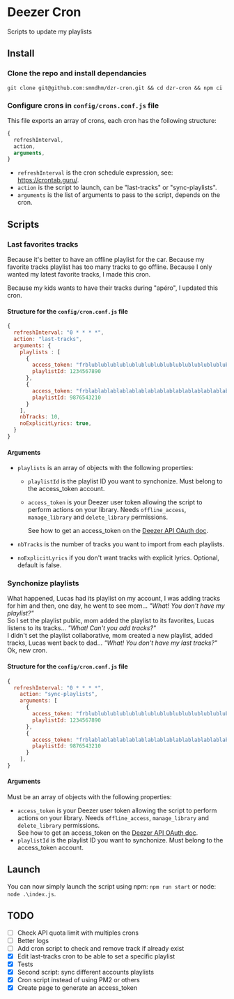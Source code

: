# Deezer Cron

Scripts to update my playlists

## Install

### Clone the repo and install dependancies

`git clone git@github.com:smndhm/dzr-cron.git && cd dzr-cron && npm ci`

### Configure crons in `config/crons.conf.js` file

This file exports an array of crons, each cron has the following structure:

```javascript
{
  refreshInterval,
  action,
  arguments,
}
```

- `refreshInterval` is the cron schedule expression, see: https://crontab.guru/.
- `action` is the script to launch, can be "last-tracks" or "sync-playlists".
- `arguments` is the list of arguments to pass to the script, depends on the cron.

## Scripts

### Last favorites tracks

Because it's better to have an offline playlist for the car. Because my favorite tracks playlist has too many tracks to go offline. Because I only wanted my latest favorite tracks, I made this cron.

Because my kids wants to have their tracks during "apéro", I updated this cron.

#### Structure for the `config/cron.conf.js` file

```javascript
{
  refreshInterval: "0 * * * *",
  action: "last-tracks",
  arguments: {
    playlists : [
      {
        access_token: "frblublublublublublublublublublublublublublublublu",
        playlistId: 1234567890
      },
      {
        access_token: "frblablablablablablablablablablablablablablablabla",
        playlistId: 9876543210
      }
    ],
    nbTracks: 10,
    noExplicitLyrics: true,
  }
}
```

#### Arguments

- `playlists` is an array of objects with the following properties:

  - `playlistId` is the playlist ID you want to synchonize. Must belong to the access_token account.
  - `access_token` is your Deezer user token allowing the script to perform actions on your library. Needs `offline_access`, `manage_library` and `delete_library` permissions.

    See how to get an access_token on the [Deezer API OAuth doc](https://developers.deezer.com/api/oauth).

- `nbTracks` is the number of tracks you want to import from each playlists.
- `noExplicitLyrics` if you don't want tracks with explicit lyrics. Optional, default is false.

### Synchonize playlists

What happened, Lucas had its playlist on my account, I was adding tracks for him and then, one day, he went to see mom... _"What! You don't have my playlist?"_  
So I set the playlist public, mom added the playlist to its favorites, Lucas listens to its tracks... _"What! Can't you add tracks?"_  
I didn't set the playlist collaborative, mom created a new playlist, added tracks, Lucas went back to dad... _"What! You don't have my last tracks?"_  
Ok, new cron.

#### Structure for the `config/cron.conf.js` file

```javascript
{
  refreshInterval: "0 * * * *",
    action: "sync-playlists",
    arguments: [
      {
        access_token: "frblublublublublublublublublublublublublublublublu",
        playlistId: 1234567890
      },
      {
        access_token: "frblablablablablablablablablablablablablablablabla",
        playlistId: 9876543210
      }
    ],
}
```

#### Arguments

Must be an array of objects with the following properties:

- `access_token` is your Deezer user token allowing the script to perform actions on your library. Needs `offline_access`, `manage_library` and `delete_library` permissions.  
  See how to get an access_token on the [Deezer API OAuth doc](https://developers.deezer.com/api/oauth).
- `playlistId` is the playlist ID you want to synchonize. Must belong to the access_token account.

## Launch

You can now simply launch the script using npm: `npm run start` or node: `node .\index.js`.

## TODO

- [ ] Check API quota limit with multiples crons
- [ ] Better logs
- [ ] Add cron script to check and remove track if already exist
- [x] Edit last-tracks cron to be able to set a specific playlist
- [x] Tests
- [x] Second script: sync different accounts playlists
- [x] Cron script instead of using PM2 or others
- [x] Create page to generate an access_token
